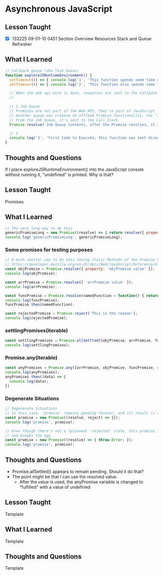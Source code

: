 # Asynchronous JavaScript

## Lesson Taught

- [x] 133225 09-01-10 0451 Section Overview Resources
Stack and Queue Refresher

## What I Learned

```javascript
// Callback Queue (aka Task Queue)
function exploreJSRuntimeEnvironment() { 
  setTimeout(() => { console.log('1', 'This function spends some time outside of JavaScript (In the Browser\'s Web API). When it completes, it is sent to the call stack.') },  0) // Sent over to the Web API
  setTimeout(() => { console.log('2', 'This function also spends some time outside of JavaScript (In the Browser\'s Web API). When it completes, it\'s sent to the call stack.') }, 10) // Sent over to the Web API

  // When the web api work is done, responses are sent to the Callback Queue
  // 

  // 2 Job Queue
  // Promises are not part of the Web API, they're part of JavaScript
  // Another queue was created to offload Promise functionality, the "Job Queue" (also called the Microtask Queue).
  // From the Job Queue, it's sent to the Call Stack
  Promise.resolve('Job Queue Contents, after the Promise resolves, it is sent to the Call Stack').then((data) => console.log('2', data))

  // 3
  console.log('3', 'First Code to Execute, this function was sent directly to the Call Stack.') // This line is read into the call stack first, and then executed
}
```

## Thoughts and Questions

If I place exploreJSRuntimeEnvironment() into the JavaScript console without running it, "undefined" is printed. Why is that?

## Lesson Taught
Promises

## What I Learned

```javascript
// The very long way to do this
genericPromiseLong = new Promise((resolve) => { return resolve({ property: 'genericPromiseLong value' }) });
console.log('genericPromiseLong', genericPromiseLong);
```
### Some promises for testing purposes

```javascript
// A much shorter way to do this (Using Static Methods of the Promise Native JavaScript Object)
// https://developer.mozilla.org/en-US/docs/Web/JavaScript/Reference/Global_Objects/Promise/resolve
const objPromise = Promise.resolve({ property: 'objPromise value' });
console.log(objPromise);

const arrPromise = Promise.resolve([ 'arrPromise value' ]);
console.log(arrPromise);

const funcPromise = Promise.resolve(namedFunction = function() { return 'named function returned this' });
console.log(funcPromise);
funcPromise.then(namedFunction);

const rejectedPromise = Promise.reject('This is the reason');
console.log(rejectedPromise);
```

### settlingPromises(iterable)

```javascript
const settlingPromises = Promise.allSettled([objPromise, arrPromise, funcPromise, rejectedPromise]);
console.log(settlingPromises);
```

### Promise.any(iterable)

```javascript
const anyPromises = Promise.any([arrPromise, objPromise, funcPromise, rejectedPromise]);
console.log(anyPromises);
anyPromises.then((data) => {
  console.log(data);
})
```

### Degenerate Situations
```javascript
// Degenerate Situations
// In this case, 'promise' remains pending forever, and its result is undefined
const promise = new Promise((resolve, reject) => {});
console.log('promise', promise);

// Even though there's not a (planned) 'rejected' state, this promise is rejected
// and breaks the app
const promise = new Promise((resolve) => { throw Error; });
console.log('promise', promise);
```

## Thoughts and Questions

- Promise.allSettled() appears to remain pending. Should it do that?
- The point might be that I can use the resolved value.
  - After the value is used, the anyPromise variable is changed to "fulfilled" with a value of undefined






## Lesson Taught
Template

## What I Learned
Template

## Thoughts and Questions
Template
